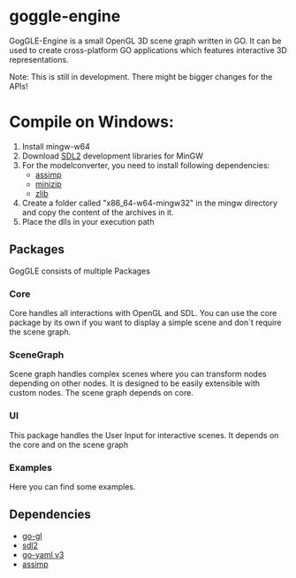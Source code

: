 # goggle-engine

GogGLE-Engine is a small OpenGL 3D scene graph written in GO. 
It can be used to create cross-platform GO applications which features interactive 3D representations.

Note: This is still in development. There might be bigger changes for the APIs!

# Compile on Windows:
1. Install mingw-w64
2. Download [SDL2](https://www.libsdl.org/download-2.0.php) development libraries for MinGW
3. For the modelconverter, you need to install following dependencies:
    * [assimp](https://packages.msys2.org/package/mingw-w64-x86_64-assimp)
    * [minizip](https://packages.msys2.org/package/mingw-w64-x86_64-minizip)
    * [zlib](https://packages.msys2.org/package/mingw-w64-x86_64-zlib)
4. Create a folder called "x86_64-w64-mingw32" in the mingw directory and copy the content of the archives in it.
5. Place the dlls in your execution path

## Packages
GogGLE consists of multiple Packages
### Core

Core handles all interactions with OpenGL and SDL.
You can use the core package by its own if you want to display a simple scene and don´t require the scene graph.

### SceneGraph 

Scene graph handles complex scenes where you can transform nodes depending on other nodes.
It is designed to be easily extensible with custom nodes.
The scene graph depends on core.

### UI

This package handles the User Input for interactive scenes.
It depends on the core and on the scene graph

### Examples

Here you can find some examples.

## Dependencies
* [go-gl](https://github.com/go-gl/gl)
* [sdl2](https://github.com/veandco/go-sdl2)
* [go-yaml v3](https://github.com/go-yaml/yaml)
* [assimp](https://github.com/Adi146/assimp)

